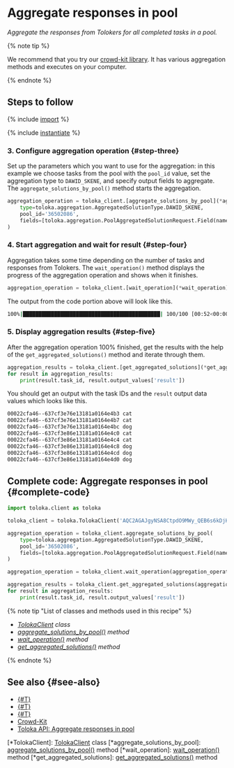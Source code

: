 # Aggregate responses in pool

_Aggregate the responses from Tolokers for all completed tasks in a pool._

{% note tip %}

We recommend that you try our [crowd-kit library](../../crowd-kit/index.md). It has various aggregation methods and executes on your computer.

{% endnote %}

## Steps to follow

{% include [import](../_includes/recipes/import.md) %}

{% include [instantiate](../_includes/recipes/instantiate.md) %}

### 3. Configure aggregation operation {#step-three}

Set up the parameters which you want to use for the aggregation: in this example we choose tasks from the pool with the `pool_id` value, set the aggregation type to `DAWID_SKENE`, and specify output fields to aggregate. The `aggregate_solutions_by_pool()` method starts the aggregation.

```python
aggregation_operation = toloka_client.[aggregate_solutions_by_pool](*aggregate_solutions_by_pool)(
    type=toloka.aggregation.AggregatedSolutionType.DAWID_SKENE,
    pool_id='36502086',
    fields=[toloka.aggregation.PoolAggregatedSolutionRequest.Field(name='result')]
)
```

### 4. Start aggregation and wait for result {#step-four}

Aggregation takes some time depending on the number of tasks and responses from Tolokers. The `wait_operation()` method displays the progress of the aggregation operation and shows when it finishes.

```python
aggregation_operation = toloka_client.[wait_operation](*wait_operation)(aggregation_operation)
```

The output from the code portion above will look like this.

```bash
100%|████████████████████████████████████████████| 100/100 [00:52<00:00,  1.92it/s]
```

### 5. Display aggregation results {#step-five}

After the aggregation operation 100% finished, get the results with the help of the `get_aggregated_solutions()` method and iterate through them.

```python
aggregation_results = toloka_client.[get_aggregated_solutions](*get_aggregated_solutions)(aggregation_operation.id)
for result in aggregation_results:
    print(result.task_id, result.output_values['result'])
```

You should get an output with the task IDs and the `result` output data values which looks like this.

```bash
00022cfa46--637cf3e76e13181a0164e4b3 cat
00022cfa46--637cf3e76e13181a0164e4b7 cat
00022cfa46--637cf3e76e13181a0164e4bc dog
00022cfa46--637cf3e86e13181a0164e4c0 cat
00022cfa46--637cf3e86e13181a0164e4c4 cat
00022cfa46--637cf3e86e13181a0164e4c8 dog
00022cfa46--637cf3e86e13181a0164e4cd dog
00022cfa46--637cf3e86e13181a0164e4d0 dog
```

## Complete code: Aggregate responses in pool {#complete-code}

```python
import toloka.client as toloka

toloka_client = toloka.TolokaClient('AQC2AGAJgyNSA8CtpdO9MWy_QEB6s6kDjHUoElE', 'PRODUCTION')

aggregation_operation = toloka_client.aggregate_solutions_by_pool(
    type=toloka.aggregation.AggregatedSolutionType.DAWID_SKENE,
    pool_id='36502086',
    fields=[toloka.aggregation.PoolAggregatedSolutionRequest.Field(name='result')]
)

aggregation_operation = toloka_client.wait_operation(aggregation_operation)

aggregation_results = toloka_client.get_aggregated_solutions(aggregation_operation.id)
for result in aggregation_results:
    print(result.task_id, result.output_values['result'])
```

{% note tip "List of classes and methods used in this recipe" %}

- _[TolokaClient](../reference/toloka.client.TolokaClient.md) class_
- _[aggregate_solutions_by_pool()](../reference/toloka.client.TolokaClient.aggregate_solutions_by_pool.md) method_
- _[wait_operation()](../reference/toloka.client.TolokaClient.wait_operation.md) method_
- _[get_aggregated_solutions()](../reference/toloka.client.TolokaClient.get_aggregated_solutions.md) method_

{% endnote %}

## See also {#see-also}

- [{#T}](../../guide/concepts/overview.md)
- [{#T}](./learn-basics.md)
- [{#T}](./use-cases.md)
- [Crowd-Kit](../../crowd-kit/index.md)
- [Toloka API: Aggregate responses in pool](https://toloka.ai/docs/api/api-reference/#post-/aggregated-solutions/aggregate-by-pool)

[*TolokaClient]: [TolokaClient](../reference/toloka.client.TolokaClient.md) class
[*aggregate_solutions_by_pool]: [aggregate_solutions_by_pool()](../reference/toloka.client.TolokaClient.aggregate_solutions_by_pool.md) method
[*wait_operation]: [wait_operation()](../reference/toloka.client.TolokaClient.wait_operation.md) method
[*get_aggregated_solutions]: [get_aggregated_solutions()](../reference/toloka.client.TolokaClient.get_aggregated_solutions.md) method